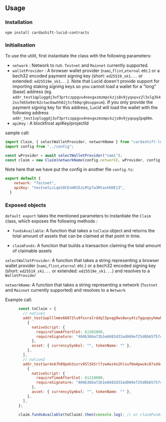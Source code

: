 ## Usage

### Installation
```
npm install cardashift-lucid-contracts
```

### Initialisation

To use the utilit, first instantiate the class with the following parameters:
* `network` : Network to run. `Testnet` and `Mainnet` currently supported.
* `walletProvider` : A browser wallet provider (`nami`,`flint`,`eternal` etc.) or
  a bech32 encoded payment signing key (short: `ed25519_sk1...` or extended: `ed25519e_sk1...`). Note that Lucid doesn't provide support for importing staking signing keys so you cannot load a wallet for a "long" (base) address (eg. `addr_test1qpluggdj3uf3prtczppgvu4nexgxzmzmpckzjs8v9jyqxpvz2l3xlg3k42ss7m55e94r62ctwc0awhh02jtcf60qrg0sxppnvm`). If you only provide the payment signing key for this address, Lucid will load the wallet with the following address `addr_test1vpluggdj3uf3prtczppgvu4nexgxzmzmpckzjs8v9jyqxpg3pq80m`.
* `apiKey` : A blockfrost apiKey/projectId


sample call:
```js
import Claim, { selectWalletProvider, networkName } from "cardashift-lucid-contracts";
import config from "../config";

const wProvider = await selectWalletProvider("nami");
const claim = new Claim(networkName(config.network), wProvider, config.apiKey);
```
Note here that we have put the config in another file `config.ts`:
```js
export default {
    network: "Testnet",
    apiKey: "testnetLcLqm10CEnmMJEzLMtp7w3MtaxhKKE13",
  }

```

### Exposed objects

`default export` takes the mentioned parameters to instantiate the `Claim` class, which exposes the following methods :

* `fundsAvailable`: A function that takes a `toClaim` object  and returns the total amount of assets that can be claimed at that point in time.

* `claimFunds`: A function that builds a transaction claiming the total amount of claimable assets

`selectWalletProvider`: A function that takes a string representing a browser wallet provider (`nami`,`flint`,`eternal` etc.) or
  a bech32 encoded signing key (short: `ed25519_sk1...` or extended: `ed25519e_sk1...`) and resolves to a `WalletProvider`

`networkName`: A function that takes a string representing a network (`Testnet` and `Mainnet` currently supported) and resolves to a `Network`

Example call:
```js
      const toClaim = {
        // native1
        addr_test1wplllmmv66873lu9fxvralrddql5pxqg9ws8wvy4tz7gquqnyhmwk: [
          {
            nativeScript: {
              requireTimeAfterSlot: 61302000,
              requireSignature: "404b36ba72b1e6602d33ad069ef25d8b65757c8d728e02aa1a280cd8",
            },
            asset: { currencySymbol: "", tokenName: "" },
          },
        ],
        // native2
        addr_test1wr4s67h09peh3ssrx95l5k5rlfzw4ez4x2hlsuf6m4pwukc87xd44: [
          {
            nativeScript: {
              requireTimeAfterSlot: 61310000,
              requireSignature: "404b36ba72b1e6602d33ad069ef25d8b65757c8d728e02aa1a280cd8",
            },
            asset: { currencySymbol: "", tokenName: "" },
          },
        ],
      };

      claim.fundsAvailable(toClaim).then(console.log); // or claimFunds(toClaim)

```
